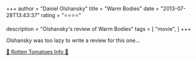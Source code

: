 +++
author = "Daniel Olshansky"
title = "Warm Bodies"
date = "2013-07-28T13:43:37"
rating = "⭐⭐⭐⭐"

description = "Olshansky's review of Warm Bodies"
tags = [
    "movie",
]
+++


Olshansky was too lazy to write a review for this one...

[🍅 Rotten Tomatoes Info 🍅](https://www.rottentomatoes.com//m/warm_bodies)